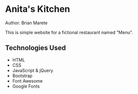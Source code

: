 # Anita's Kitchen

Author: Brian Marete

This is simple website for a fictional restaurant named "Menu".

## Technologies Used
* HTML
* CSS
* JavaScript & jQuery
* Bootstrap
* Font Awesome
* Google Fonts